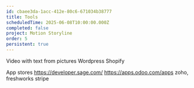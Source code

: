 ```yaml
---
id: cbaee3da-1acc-412e-80c6-671034b38777
title: Tools
scheduledTime: 2025-06-08T10:00:00.000Z
completed: false
project: Motion Storyline
order: 5
persistent: true
---
```


Video with text from pictures
Wordpress
Shopify

App stores
https://developer.sage.com/
https://apps.odoo.com/apps
zoho, freshworks
stripe
